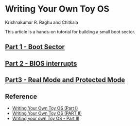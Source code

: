 # Writing Your Own Toy OS 
Krishnakumar R. 
Raghu and Chitkala

This article is a hands-on tutorial for building a small boot sector.

## [Part 1 - Boot Sector](part1)

## [Part 2 - BIOS interrupts](part2)

## [Part3 - Real Mode and Protected Mode](part3)

## Reference
* [Writing Your Own Toy OS (Part I)](http://www.tldp.org/LDP/LG/issue77/krishnakumar.html)
* [Writing Your Own Toy OS (PART II)](http://www.tldp.org/LDP/LG/issue79/krishnakumar.html)
* [Writing your own Toy OS - Part III](http://www.tldp.org/LDP/LG/issue82/raghu.html)

